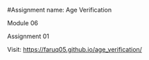 #Assignment name: Age Verification

Module 06

Assignment 01

Visit: https://faruq05.github.io/age_verification/
